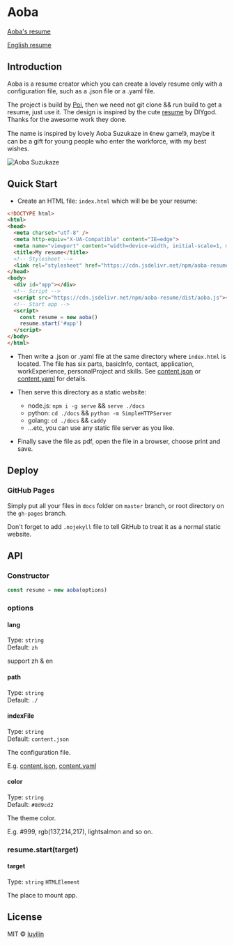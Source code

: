 # Aoba

[Aoba's resume](https://luyilin.github.io/Aoba/)

[English resume](https://luyilin.github.io/Aoba/resume-en)

## Introduction

Aoba is a resume creator which you can create a lovely resume only with a configuration file, such as a .json file or a .yaml file.

The project is build by [Poi](https://github.com/egoist/poi), then we need not git clone && run build to get a resume, just use it. The design is inspired by the cute [resume](https://github.com/DIYgod/Resume) by DIYgod. Thanks for the awesome work they done.

The name is inspired by lovely Aoba Suzukaze in 《new game!》, maybe it can be a gift for young people who enter the workforce, with my best wishes.

![Aoba Suzukaze](https://wx3.sinaimg.cn/mw690/a2117cdbly1fm7csm5gopj208z07ijvh.jpg)

## Quick Start

* Create an HTML file: `index.html` which will be be your resume:

```html
<!DOCTYPE html>
<html>
<head>
  <meta charset="utf-8" />
  <meta http-equiv="X-UA-Compatible" content="IE=edge">
  <meta name="viewport" content="width=device-width, initial-scale=1, maximum-scale=1, user-scalable=0" />
  <title>My resume</title>
  <!-- Stylesheet -->
  <link rel="stylesheet" href="https://cdn.jsdelivr.net/npm/aoba-resume/dist/aoba.css">
</head>
<body>
  <div id="app"></div>
  <!-- Script -->
  <script src="https://cdn.jsdelivr.net/npm/aoba-resume/dist/aoba.js"></script>
  <!-- Start app -->
  <script>
    const resume = new aoba()
    resume.start('#app')
  </script>
</body>
</html>
```

* Then write a .json or .yaml file at the same directory where `index.html` is located.
The file has six parts, basicInfo, contact, application, workExperience, personalProject and skills.
See [content.json](https://github.com/luyilin/Aoba/blob/master/docs/content.json) or [content.yaml](https://github.com/luyilin/Aoba/blob/master/docs/content.yaml) for details.


* Then serve this directory as a static website:

  - node.js: `npm i -g serve` && `serve ./docs`
  - python: `cd ./docs` && `python -m SimpleHTTPServer`
  - golang: `cd ./docs` && `caddy`
  - ...etc, you can use any static file server as you like.
  
* Finally save the file as pdf, open the file in a browser, choose print and save.


## Deploy

### GitHub Pages

Simply put all your files in `docs` folder on `master` branch, or root directory on the `gh-pages` branch.

Don't forget to add `.nojekyll` file to tell GitHub to treat it as a normal static website.

## API

### Constructor

```js
const resume = new aoba(options)
```

### options

#### lang

Type: `string`<br>
Default: `zh`

support zh & en

#### path 

Type: `string`<br>
Default: `./`

#### indexFile

Type: `string`<br>
Default: `content.json`

The configuration file.

E.g. [content.json](https://github.com/luyilin/Aoba/blob/master/docs/content.json), [content.yaml](https://github.com/luyilin/Aoba/blob/master/docs/content.yaml)

#### color

Type: `string`<br>
Default: `#8d9cd2`

The theme color. 

E.g. #999, rgb(137,214,217), lightsalmon and so on.

### resume.start(target)

#### target

Type: `string` `HTMLElement`

The place to mount app.

## License

MIT &copy; [luyilin](http://github.com/luyilin)
